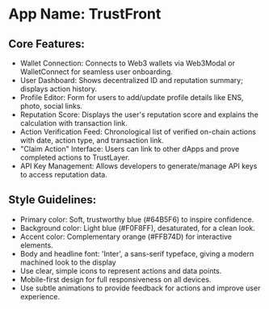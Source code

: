 # **App Name**: TrustFront

## Core Features:

- Wallet Connection: Connects to Web3 wallets via Web3Modal or WalletConnect for seamless user onboarding.
- User Dashboard: Shows decentralized ID and reputation summary; displays action history.
- Profile Editor: Form for users to add/update profile details like ENS, photo, social links.
- Reputation Score: Displays the user's reputation score and explains the calculation with transaction link.
- Action Verification Feed: Chronological list of verified on-chain actions with date, action type, and transaction link.
- "Claim Action" Interface: Users can link to other dApps and prove completed actions to TrustLayer.
- API Key Management: Allows developers to generate/manage API keys to access reputation data.

## Style Guidelines:

- Primary color: Soft, trustworthy blue (#64B5F6) to inspire confidence.
- Background color: Light blue (#F0F8FF), desaturated, for a clean look.
- Accent color: Complementary orange (#FFB74D) for interactive elements.
- Body and headline font: 'Inter', a sans-serif typeface, giving a modern machined look to the display
- Use clear, simple icons to represent actions and data points.
- Mobile-first design for full responsiveness on all devices.
- Use subtle animations to provide feedback for actions and improve user experience.